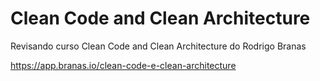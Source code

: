 # Clean Code and Clean Architecture
Revisando curso Clean Code and Clean Architecture do Rodrigo Branas

https://app.branas.io/clean-code-e-clean-architecture
